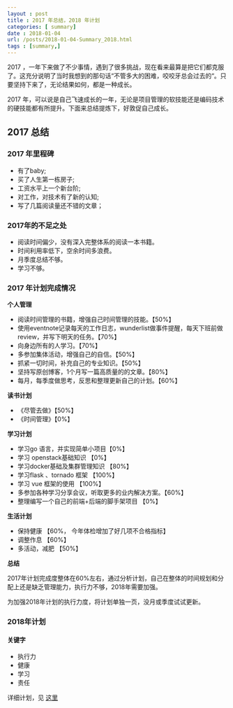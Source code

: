 ```yaml
---
layout : post
title : 2017 年总结，2018 年计划
categories: [ summary] 
date : 2018-01-04
url: /posts/2018-01-04-Summary_2018.html 
tags : [summary,]
---
```


2017 ，一年下来做了不少事情，遇到了很多挑战，现在看来最算是把它们都克服了。这充分说明了当时我想到的那句话“不管多大的困难，咬咬牙总会过去的“。只要坚持下来了，无论结果如何，都是一种成长。

2017 年，可以说是自己飞速成长的一年，无论是项目管理的软技能还是编码技术的硬技能都有所提升。下面来总结提炼下，好敦促自己成长。
<!-- more -->
## 2017 总结

### 2017 年里程碑

- 有了baby;
- 买了人生第一栋房子;
- 工资水平上一个新台阶;
- 对工作，对技术有了新的认知;
- 写了几篇阅读量还不错的文章；

### 2017年的不足之处

- 阅读时间偏少，没有深入完整体系的阅读一本书籍。
- 时间利用率低下，空余时间多浪费。
- 月季度总结不够。
- 学习不够。

### 2017 年计划完成情况

**个人管理**

- 阅读时间管理的书籍，增强自己时间管理的技能。【50%】
- 使用eventnote记录每天的工作日志，wunderlist做事件提醒，每天下班前做review，并写下明天的任务。【70%】
- 向身边所有的人学习。【70%】
- 多参加集体活动，增强自己的自信。【50%】
- 抓紧一切时间，补充自己的专业知识。【50%】
- 坚持写原创博客，1个月写一篇高质量的的文章。【80%】
- 每月，每季度做思考，反思和整理更新自己的计划。【60%】

**读书计划**

- 《尽管去做》【50%】
- 《时间管理》【0%】

**学习计划**

- 学习go 语言，并实现简单小项目【0%】
- 学习 openstack基础知识 【0%】
- 学习docker基础及集群管理知识 【80%】
- 学习flask 、tornado 框架 【100%】
- 学习 vue 框架的使用 【100%】
- 多参加各种学习分享会议，听取更多的业内解决方案。【60%】
- 整理编写一个自己的前端+后端的脚手架项目 【0%】

**生活计划**

- 保持健康 【60%， 今年体检增加了好几项不合格指标】
- 调整作息 【60%】
- 多活动，减肥 【50%】

**总结**

2017年计划完成度整体在60%左右，通过分析计划，自己在整体的时间规划和分配上还是缺乏管理能力，执行力不够，2018年需要加强。

为加强2018年计划的执行力度，将计划单独一页，没月或季度试试更新。

### 2018年计划

#### 关键字 

- 执行力
- 健康 
- 学习
- 责任

详细计划，见 [这里]()
